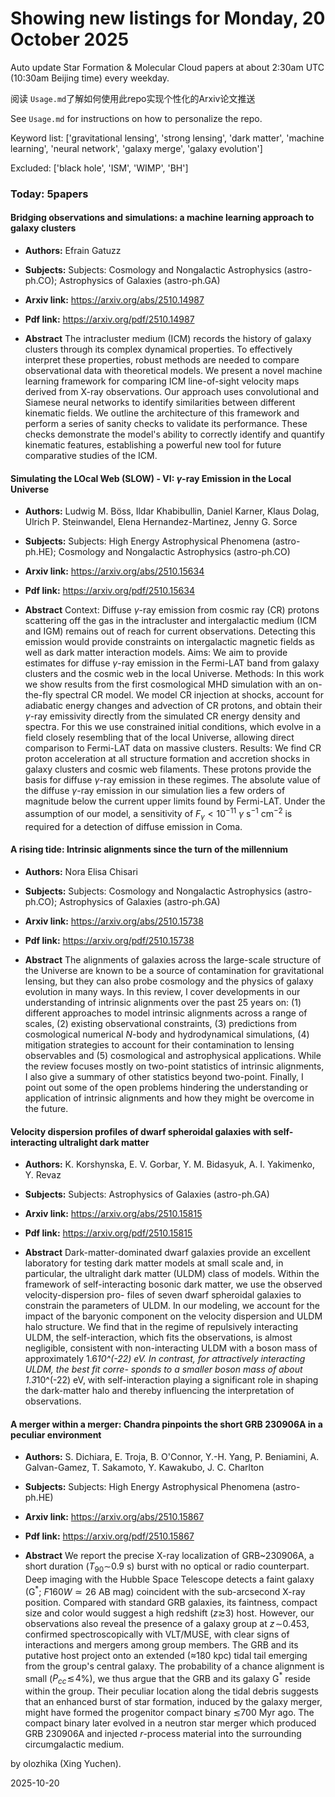 # Showing new listings for Monday, 20 October 2025
Auto update Star Formation & Molecular Cloud papers at about 2:30am UTC (10:30am Beijing time) every weekday.


阅读 `Usage.md`了解如何使用此repo实现个性化的Arxiv论文推送

See `Usage.md` for instructions on how to personalize the repo. 


Keyword list: ['gravitational lensing', 'strong lensing', 'dark matter', 'machine learning', 'neural network', 'galaxy merge', 'galaxy evolution']


Excluded: ['black hole', 'ISM', 'WIMP', 'BH']


### Today: 5papers 
#### Bridging observations and simulations: a machine learning approach to galaxy clusters
 - **Authors:** Efrain Gatuzz
 - **Subjects:** Subjects:
Cosmology and Nongalactic Astrophysics (astro-ph.CO); Astrophysics of Galaxies (astro-ph.GA)
 - **Arxiv link:** https://arxiv.org/abs/2510.14987

 - **Pdf link:** https://arxiv.org/pdf/2510.14987

 - **Abstract**
 The intracluster medium (ICM) records the history of galaxy clusters through its complex dynamical properties. To effectively interpret these properties, robust methods are needed to compare observational data with theoretical models. We present a novel machine learning framework for comparing ICM line-of-sight velocity maps derived from X-ray observations. Our approach uses convolutional and Siamese neural networks to identify similarities between different kinematic fields. We outline the architecture of this framework and perform a series of sanity checks to validate its performance. These checks demonstrate the model's ability to correctly identify and quantify kinematic features, establishing a powerful new tool for future comparative studies of the ICM.
#### Simulating the LOcal Web (SLOW) - VI: $γ$-ray Emission in the Local Universe
 - **Authors:** Ludwig M. Böss, Ildar Khabibullin, Daniel Karner, Klaus Dolag, Ulrich P. Steinwandel, Elena Hernandez-Martinez, Jenny G. Sorce
 - **Subjects:** Subjects:
High Energy Astrophysical Phenomena (astro-ph.HE); Cosmology and Nongalactic Astrophysics (astro-ph.CO)
 - **Arxiv link:** https://arxiv.org/abs/2510.15634

 - **Pdf link:** https://arxiv.org/pdf/2510.15634

 - **Abstract**
 Context: Diffuse $\gamma$-ray emission from cosmic ray (CR) protons scattering off the gas in the intracluster and intergalactic medium (ICM and IGM) remains out of reach for current observations. Detecting this emission would provide constraints on intergalactic magnetic fields as well as dark matter interaction models. Aims: We aim to provide estimates for diffuse $\gamma$-ray emission in the Fermi-LAT band from galaxy clusters and the cosmic web in the local Universe. Methods: In this work we show results from the first cosmological MHD simulation with an on-the-fly spectral CR model. We model CR injection at shocks, account for adiabatic energy changes and advection of CR protons, and obtain their $\gamma$-ray emissivity directly from the simulated CR energy density and spectra. For this we use constrained initial conditions, which evolve in a field closely resembling that of the local Universe, allowing direct comparison to Fermi-LAT data on massive clusters. Results: We find CR proton acceleration at all structure formation and accretion shocks in galaxy clusters and cosmic web filaments. These protons provide the basis for diffuse $\gamma$-ray emission in these regimes. The absolute value of the diffuse $\gamma$-ray emission in our simulation lies a few orders of magnitude below the current upper limits found by Fermi-LAT. Under the assumption of our model, a sensitivity of $F_\gamma < 10^{-11} \: \gamma~ \text{s}^{-1}~\text{cm}^{-2}$ is required for a detection of diffuse emission in Coma.
#### A rising tide: Intrinsic alignments since the turn of the millennium
 - **Authors:** Nora Elisa Chisari
 - **Subjects:** Subjects:
Cosmology and Nongalactic Astrophysics (astro-ph.CO); Astrophysics of Galaxies (astro-ph.GA)
 - **Arxiv link:** https://arxiv.org/abs/2510.15738

 - **Pdf link:** https://arxiv.org/pdf/2510.15738

 - **Abstract**
 The alignments of galaxies across the large-scale structure of the Universe are known to be a source of contamination for gravitational lensing, but they can also probe cosmology and the physics of galaxy evolution in many ways. In this review, I cover developments in our understanding of intrinsic alignments over the past 25 years on: (1) different approaches to model intrinsic alignments across a range of scales, (2) existing observational constraints, (3) predictions from cosmological numerical $N$-body and hydrodynamical simulations, (4) mitigation strategies to account for their contamination to lensing observables and (5) cosmological and astrophysical applications. While the review focuses mostly on two-point statistics of intrinsic alignments, I also give a summary of other statistics beyond two-point. Finally, I point out some of the open problems hindering the understanding or application of intrinsic alignments and how they might be overcome in the future.
#### Velocity dispersion profiles of dwarf spheroidal galaxies with self-interacting ultralight dark matter
 - **Authors:** K. Korshynska, E. V. Gorbar, Y. M. Bidasyuk, A. I. Yakimenko, Y. Revaz
 - **Subjects:** Subjects:
Astrophysics of Galaxies (astro-ph.GA)
 - **Arxiv link:** https://arxiv.org/abs/2510.15815

 - **Pdf link:** https://arxiv.org/pdf/2510.15815

 - **Abstract**
 Dark-matter-dominated dwarf galaxies provide an excellent laboratory for testing dark matter models at small scale and, in particular, the ultralight dark matter (ULDM) class of models. Within the framework of self-interacting bosonic dark matter, we use the observed velocity-dispersion pro- files of seven dwarf spheroidal galaxies to constrain the parameters of ULDM. In our modeling, we account for the impact of the baryonic component on the velocity dispersion and ULDM halo structure. We find that in the regime of repulsively interacting ULDM, the self-interaction, which fits the observations, is almost negligible, consistent with non-interacting ULDM with a boson mass of approximately 1.6*10^(-22) eV. In contrast, for attractively interacting ULDM, the best fit corre- sponds to a smaller boson mass of about 1.3*10^(-22) eV, with self-interaction playing a significant role in shaping the dark-matter halo and thereby influencing the interpretation of observations.
#### A merger within a merger: Chandra pinpoints the short GRB 230906A in a peculiar environment
 - **Authors:** S. Dichiara, E. Troja, B. O'Connor, Y.-H. Yang, P. Beniamini, A. Galvan-Gamez, T. Sakamoto, Y. Kawakubo, J. C. Charlton
 - **Subjects:** Subjects:
High Energy Astrophysical Phenomena (astro-ph.HE)
 - **Arxiv link:** https://arxiv.org/abs/2510.15867

 - **Pdf link:** https://arxiv.org/pdf/2510.15867

 - **Abstract**
 We report the precise X-ray localization of GRB~230906A, a short duration ($T_{90}\sim$0.9 s) burst with no optical or radio counterpart. Deep imaging with the Hubble Space Telescope detects a faint galaxy (G$^\ast$; $F160W\simeq26$ AB mag) coincident with the sub-arcsecond X-ray position. Compared with standard GRB galaxies, its faintness, compact size and color would suggest a high redshift ($z\gtrsim$3) host. However, our observations also reveal the presence of a galaxy group at $z\!\sim$0.453, confirmed spectroscopically with VLT/MUSE, with clear signs of interactions and mergers among group members. The GRB and its putative host project onto an extended ($\approx$180 kpc) tidal tail emerging from the group's central galaxy. The probability of a chance alignment is small ($P_{cc}\!\lesssim\!4$\%), we thus argue that the GRB and its galaxy G$^*$ reside within the group. Their peculiar location along the tidal debris suggests that an enhanced burst of star formation, induced by the galaxy merger, might have formed the progenitor compact binary $\lesssim$700 Myr ago. The compact binary later evolved in a neutron star merger which produced GRB 230906A and injected $r$-process material into the surrounding circumgalactic medium.


by olozhika (Xing Yuchen). 


2025-10-20
